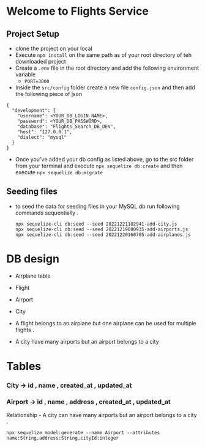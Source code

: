 # Welcome to Flights Service

## Project Setup
- clone the project on your local
- Execute `npm install` on the same path as of your root directory of teh downloaded project
- Create a `.env` file in the root directory and add the following environment variable
    - `PORT=3000`
- Inside the `src/config` folder create a new file `config.json` and then add the following piece of json

```
{
  "development": {
    "username": <YOUR_DB_LOGIN_NAME>,
    "password": <YOUR_DB_PASSWORD>,
    "database": "Flights_Search_DB_DEV",
    "host": "127.0.0.1",
    "dialect": "mysql"
  }
}

```

- Once you've added your db config as listed above, go to the src folder from your terminal and execute `npx sequelize db:create`
and then execute `npx sequelize db:migrate`

## Seeding files 
- to seed the data for seeding files in your MySQL db run following commands sequentially . 

   `npx sequelize-cli db:seed --seed 20221221102941-add-city.js`\
   `npx sequelize-cli db:seed --seed 20221219080935-add-airports.js`\
   `npx sequelize-cli db:seed --seed 20221220160705-add-airplanes.js`
   
# DB design 

  - Airplane table   
  - Flight  
  - Airport
  - City 


- A flight belongs to an airplane but one airplane can be used for multiple flights . 
- A city have many airports but an airport belongs to a city 
 
# Tables

### City -> id , name , created_at , updated_at 

### Airport -> id , name , address , created_at , updated_at 

  Relationship - A city can have many airports but an airport belongs to a city .


 ```
 npx sequelize model:generate --name Airport --attributes name:String,address:String,cityId:integer
 ``` 

